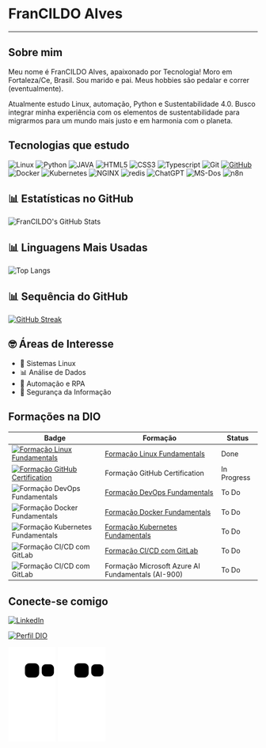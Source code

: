 # FranCILDO Alves

---

## Sobre mim
Meu nome é FranCILDO Alves, apaixonado por Tecnologia! Moro em Fortaleza/Ce, Brasil.
Sou marido e pai. Meus hobbies são pedalar e correr (eventualmente).

Atualmente estudo Linux, automação, Python e Sustentabilidade 4.0.
Busco integrar minha experiência com os elementos de sustentabilidade para migrarmos para um mundo mais justo e em harmonia com o planeta.

## Tecnologias que estudo
![Linux](https://img.shields.io/badge/Linux-000?style=for-the-badge&logo=linux)
![Python](https://img.shields.io/badge/python-000?style=for-the-badge&logo=python&logoColor=30A3DC)
![JAVA](https://img.shields.io/badge/java-000?style=for-the-badge&logo=openjdk&logoColor=%23ED8B00)
![HTML5](https://img.shields.io/badge/HTML-000?style=for-the-badge&logo=html5&logoColor=30A3DC)
![CSS3](https://img.shields.io/badge/CSS3-000?style=for-the-badge&logo=css3&logoColor=E94D5F)
![Typescript](https://img.shields.io/badge/TypeScript-000?style=for-the-badge&logo=typescript)
![Git](https://img.shields.io/badge/GIT-000?style=for-the-badge&logo=git&logoColor=E44C30)
[![GitHub](https://img.shields.io/badge/GitHub-000?style=for-the-badge&logo=github&logoColor=30A3DC)]()
![Docker](https://img.shields.io/badge/Docker-000?style=for-the-badge&logo=docker)
![Kubernetes](https://img.shields.io/badge/kubernetes-000?style=for-the-badge&logo=kubernetes)
![NGINX](https://img.shields.io/badge/nginx-000?style=for-the-badge&logo=nginx)
![redis](https://img.shields.io/badge/redis-000?style=for-the-badge&logo=redis)
![ChatGPT](https://img.shields.io/badge/chatGPT-000?style=for-the-badge&logo=openai)
![MS-Dos](https://img.shields.io/badge/msdos-000?style=for-the-badge&logo=ms-dos)
![n8n](https://img.shields.io/badge/n8n-000?style=for-the-badge&logo=b8b)


## 📊 Estatísticas no GitHub
![FranCILDO's GitHub Stats](https://github-readme-stats.vercel.app/api?username=francildoalves&locale=pt-br&show_icons=true&include_all_commits=true&count_private=true&\&rank_icon=github&theme=dracula)

## 📊 Linguagens Mais Usadas
![Top Langs](https://github-readme-stats.vercel.app/api/top-langs/?username=francildoalves&locale=pt-br&layout=compact&langs_count=7&theme=dracula)

## 📊 Sequência do GitHub
[![GitHub Streak](https://streak-stats.demolab.com/?user=francildoalves&locale=pt-br&theme=hacker&background=000&border=black&dates=)](https://git.io/streak-stats)


## 🤓 Áreas de Interesse
- 🐧 Sistemas Linux
- 📊 Análise de Dados 
- 🤖 Automação e RPA
- 🔐 Segurança da Informação


## Formações na DIO

| Badge | Formação | Status |
|--------|-------|----------|
| <a href="https://www.dio.me/curso-linux"><img src="https://assets.dio.me/DRa5oaKRL0k78O4qLwoC4TmxmC87iNHzyGteYzdp9HI/f:webp/h:120/q:80/L3RyYWNrcy9kMzNlZTljMy04YTM0LTQ5MTMtOGJmYS1kMjFiZGMyMTA5YjAucG5n" min-width="40px" max-width="40px" width="45px" align="center" alt="Formação Linux Fundamentals"></a> | [Formação Linux Fundamentals](https://www.dio.me/certificate/VIZEPQXG/share) | Done |
| <a href="https://www.dio.me/curso-github-certification"><img src="https://assets.dio.me/N3ET28fsUKPyJZb6mh6vdqhVziWjbk3xPNlE_velBWs/f:webp/h:120/q:80/L3RyYWNrcy85NzIyOTdkYy00MzU3LTRhZjQtYWJlYS04OWEzODg1M2E5NDkucG5n" min-width="40px" max-width="40px" width="40px" align="center" alt="Formação GitHub Certification"></a> | Formação GitHub Certification | In Progress | 
| <img src="https://assets.dio.me/t8oFact9Kv6UqljGHYs9lx-4p8xc-DrOfky1P0QnwWU/f:webp/h:120/q:80/L3RyYWNrcy8wMzg1MzIyMS1iNDQxLTQzM2UtOTU5Yi02OGNiMzBjNjdlODgucG5n" min-width="40px" max-width="40px" width="40px" align="center" alt="Formação DevOps Fundamentals"> | [Formação DevOps Fundamentals](https://www.dio.me/curso-devops) | To Do |
| <img src="https://assets.dio.me/9M43ZnTH_BSBaG0cesFl8qDFp5GyGvcUhg52nSpSosg/f:webp/h:120/q:80/L3RyYWNrcy80OGU5ZjAxOC1mN2M5LTRmMGYtYjUyNC1jZDkyMjM1Nzk2MjYucG5n" min-width="40px" max-width="40px" width="40px" align="center" alt="Formação Docker Fundamentals"> | [Formação Docker Fundamentals](https://www.dio.me/curso-docker) | To Do |
| <img src="https://assets.dio.me/xQLFyGywZqNsHvVvvkvHI4bsPkItX2-VrKw3u9CscVU/f:webp/h:120/q:80/L3RyYWNrcy81ZDdlNDE5Ni1mNWQ2LTQ0NjMtOTRkYy1hYzIxNWZmNDRmNjEucG5n" min-width="40px" max-width="40px" width="40px" align="center" alt="Formação Kubernetes Fundamentals"> | [Formação Kubernetes Fundamentals](https://www.dio.me/curso-kubernetes) | To Do |
| <img src="https://assets.dio.me/xpg727feOCFHSMAL25KWbqwBMk3omWspkWlx3TqMbJU/f:webp/h:120/q:80/L3RyYWNrcy9jZmVjZGRiOC04ODljLTQwM2YtOGVkYi01NzcxYjk3ZTk4MmYucG5n" min-width="40px" max-width="40px" width="40px" align="center" alt="Formação CI/CD com GitLab"> | [Formação CI/CD com GitLab](https://www.dio.me/curso-git-github-ci-cd) | To Do |
| <img src="https://assets.dio.me/MCPFG2_8Jtaa5UHe4OdLz_YI7gXvp8UzqXLmELjfCBI/f:webp/h:120/q:80/L3RyYWNrcy9lMDRhNTIxNi0yMmQzLTQ2N2QtYmFmNC0xMzU4ODIwYWVlOWUucG5n" min-width="40px" max-width="40px" width="40px" align="center" alt="Formação CI/CD com GitLab"> | Formação Microsoft Azure AI Fundamentals (AI-900) | To Do |


## Conecte-se comigo
[![LinkedIn](https://img.shields.io/badge/LinkedIn-0077B5?style=for-the-badge&logo=linkedin&logoColor=white)](www.linkedin.com/in/francildoalves)

[![Perfil DIO](https://img.shields.io/badge/-Meu%20Perfil%20na%20DIO-30A3DC?style=for-the-badge)](https://www.dio.me/users/francildo)


<!-- Cobrinha -->
<picture align="center">
  <source media="(prefers-color-scheme: dark)" srcset="https://raw.githubusercontent.com/francildoalves/francildoalves/output/github-contribution-grid-snake-dark.svg">
  <source media="(prefers-color-scheme: light)" srcset="https://raw.githubusercontent.com/francildoalves/francildoalves/output/github-contribution-grid-snake-dark.svg">
  <img align="center" alt="github contribution grid snake animation" src="https://raw.githubusercontent.com/francildoalves/francildoalves/output/github-contribution-grid-snake.svg">
</picture>

<!-- ![Snake animation](https://github.com/francildoalves/francildoalves/blob/output/github-contribution-grid-snake.svg) -->
<!-- ![snake gif](https://github.com/francildoalves/francildoalves/blob/output/github-contribution-grid-snake.svg) -->

<!-- Cobrinha -->
<picture align="center">
  <source media="(prefers-color-scheme: dark)" srcset="https://raw.githubusercontent.com/francildoalves/francildoalves/output/github-contribution-grid-snake-dark.svg">
  <source media="(prefers-color-scheme: light)" srcset="https://raw.githubusercontent.com/francildoalves/francildoalves/output/github-contribution-grid-snake-dark.svg">
  <img align="center" alt="github contribution grid snake animation" src="https://raw.githubusercontent.com/francildoalves/francildoalves/output/github-contribution-grid-snake.svg">
</picture>
